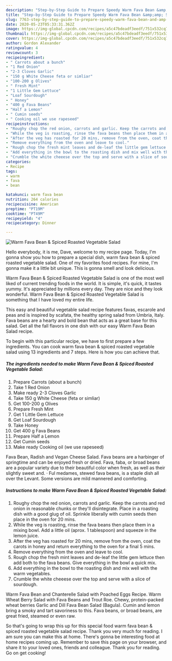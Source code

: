 ```yaml
---
description: "Step-by-Step Guide to Prepare Speedy Warm Fava Bean &amp;amp; Spiced Roasted Vegetable Salad"
title: "Step-by-Step Guide to Prepare Speedy Warm Fava Bean &amp;amp; Spiced Roasted Vegetable Salad"
slug: 7763-step-by-step-guide-to-prepare-speedy-warm-fava-bean-and-amp-spiced-roasted-vegetable-salad
date: 2020-05-23T05:33:31.362Z
image: https://img-global.cpcdn.com/recipes/a5c47bdeadf3eedf/751x532cq70/warm-fava-bean-spiced-roasted-vegetable-salad-recipe-main-photo.jpg
thumbnail: https://img-global.cpcdn.com/recipes/a5c47bdeadf3eedf/751x532cq70/warm-fava-bean-spiced-roasted-vegetable-salad-recipe-main-photo.jpg
cover: https://img-global.cpcdn.com/recipes/a5c47bdeadf3eedf/751x532cq70/warm-fava-bean-spiced-roasted-vegetable-salad-recipe-main-photo.jpg
author: Gordon Alexander
ratingvalue: 4
reviewcount: 3
recipeingredient:
- " Carrots about a bunch"
- "1 Red Onion"
- "2-3 Cloves Garlic"
- "150 g White Cheese feta or simliar"
- "100-200 g Olives"
- " Fresh Mint"
- "1 Little Gem Lettuce"
- "Loaf Sourdough"
- " Honey"
- "400 g Fava Beans"
- "Half a Lemon"
- " Cumin seeds"
- " Cooking oil we use rapeseed"
recipeinstructions:
- "Roughy chop the red onion, carrots and garlic. Keep the carrots and red onion in reasonable chunks or they&#39;ll disintegrate. Place in a roasting dish with a good glug of oil. Sprinkle liberally with cumin seeds then place in the oven for 20 mins."
- "While the veg is roasting, rinse the fava beans then place them in a mixing bowl. Add a little oil (aprox. 1 tablespoon) and squeeze in the lemon juice."
- "After the veg has roasted for 20 mins, remove from the oven, coat the carots in honey and return everything to the oven for a final 5 mins."
- "Remove everything from the oven and leave to cool."
- "Rough chop the fresh mint leaves and de-leaf the little gem lettuce then add both to the fava beans. Give everything in the bowl a quick mix."
- "Add everything in the bowl to the roasting dish and mix well with the warm vegetables."
- "Crumble the white cheeese over the top and serve with a slice of sourdough."
categories:
- Recipe
tags:
- warm
- fava
- bean

katakunci: warm fava bean 
nutrition: 264 calories
recipecuisine: American
preptime: "PT19M"
cooktime: "PT49M"
recipeyield: "4"
recipecategory: Dinner

---
```



![Warm Fava Bean &amp; Spiced Roasted Vegetable Salad](https://img-global.cpcdn.com/recipes/a5c47bdeadf3eedf/751x532cq70/warm-fava-bean-spiced-roasted-vegetable-salad-recipe-main-photo.jpg)

Hello everybody, it is me, Dave, welcome to my recipe page. Today, I'm gonna show you how to prepare a special dish, warm fava bean &amp; spiced roasted vegetable salad. One of my favorites food recipes. For mine, I'm gonna make it a little bit unique. This is gonna smell and look delicious.

Warm Fava Bean &amp; Spiced Roasted Vegetable Salad is one of the most well liked of current trending foods in the world. It is simple, it's quick, it tastes yummy. It's appreciated by millions every day. They are nice and they look wonderful. Warm Fava Bean &amp; Spiced Roasted Vegetable Salad is something that I have loved my entire life.

This easy and beautiful vegetable salad recipe features favas, escarole and peas and is inspired by scafata, the healthy spring salad from Umbria, Italy. Fava beans are a hearty and bold bean that acts as a great base for this salad. Get all the fall flavors in one dish with our easy Warm Fava Bean Salad recipe.


To begin with this particular recipe, we have to first prepare a few ingredients. You can cook warm fava bean &amp; spiced roasted vegetable salad using 13 ingredients and 7 steps. Here is how you can achieve that.

<!--inarticleads1-->

##### The ingredients needed to make Warm Fava Bean &amp; Spiced Roasted Vegetable Salad:

1. Prepare  Carrots (about a bunch)
1. Take 1 Red Onion
1. Make ready 2-3 Cloves Garlic
1. Take 150 g White Cheese (feta or simliar)
1. Get 100-200 g Olives
1. Prepare  Fresh Mint
1. Get 1 Little Gem Lettuce
1. Get Loaf Sourdough
1. Take  Honey
1. Get 400 g Fava Beans
1. Prepare Half a Lemon
1. Get  Cumin seeds
1. Make ready  Cooking oil (we use rapeseed)


Fava Bean, Radish and Vegan Cheese Salad. Fava beans are a harbinger of springtime and can be enjoyed fresh or dried. Fava, faba, or broad beans are a popular variety due to their beautiful color when fresh, as well as their slightly sweet and. · Ful medames, stewed fava beans, is a staple dish all over the Levant. Some versions are mild mannered and comforting. 

<!--inarticleads2-->

##### Instructions to make Warm Fava Bean &amp; Spiced Roasted Vegetable Salad:

1. Roughy chop the red onion, carrots and garlic. Keep the carrots and red onion in reasonable chunks or they&#39;ll disintegrate. Place in a roasting dish with a good glug of oil. Sprinkle liberally with cumin seeds then place in the oven for 20 mins.
1. While the veg is roasting, rinse the fava beans then place them in a mixing bowl. Add a little oil (aprox. 1 tablespoon) and squeeze in the lemon juice.
1. After the veg has roasted for 20 mins, remove from the oven, coat the carots in honey and return everything to the oven for a final 5 mins.
1. Remove everything from the oven and leave to cool.
1. Rough chop the fresh mint leaves and de-leaf the little gem lettuce then add both to the fava beans. Give everything in the bowl a quick mix.
1. Add everything in the bowl to the roasting dish and mix well with the warm vegetables.
1. Crumble the white cheeese over the top and serve with a slice of sourdough.


Warm Fava Bean and Chanterelle Salad with Poached Eggs Recipe. Warm Wheat Berry Salad with Fava Beans and Trout Roe. Chewy, protein-packed wheat berries Garlic and Dill Fava Bean Salad (Bagula). Cumin and lemon bring a smoky and tart savoriness to this. Fava beans, or broad beans, are great fried, steamed or even raw. 

So that's going to wrap this up for this special food warm fava bean &amp; spiced roasted vegetable salad recipe. Thank you very much for reading. I am sure you can make this at home. There's gonna be interesting food at home recipes coming up. Remember to save this page on your browser, and share it to your loved ones, friends and colleague. Thank you for reading. Go on get cooking!
